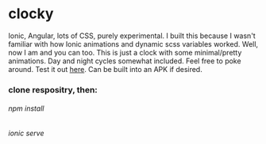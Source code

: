 # clocky
Ionic, Angular, lots of CSS, purely experimental. I built this because I wasn't familiar with how Ionic animations and dynamic scss variables worked. Well, now I am and you can too. This is just a clock with some minimal/pretty animations. Day and night cycles somewhat included. Feel free to poke around. Test it out [here](https://play.google.com/store/apps/details?id=clocky.plskye). Can be built into an APK if desired.

### clone respositry, then:

###### npm install
###### ionic serve
